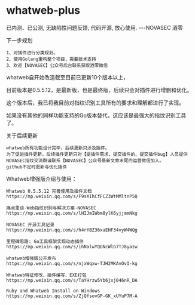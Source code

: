 # whatweb-plus


已内测、已公测, 无缺陷性问题反馈, 代码开源, 放心使用.  ---NOVASEC 酒零

下一步规划

    1、对插件进行分类规划。
    2、使用Golang重构整个项目，需要技术支持
    3、欢迎【NOVASEC】公众号后台联系获取酒零微信

whatweb自开始改造截至目前已更新10个版本以上，

目前版本是0.5.5.12，是最新版，也是最终版，后续只会对插件进行增删和优化。

这个版本后，我已将我目前对指纹识别工具所有的要求和理解都进行了实现。

如果没有其他的同样功能支持的Go版本替代，这应该是最强大的指纹识别工具了。


关于后续更新

    whatweb所有功能设计完毕，后续更新只涉及插件。
    为了促进插件更新，后续插件更新只对【提插件需求、提交插件的、提交插件bug】人员提供
    NOVASEC指纹交流群请联系【NOVASEC】公众号最新文章末尾的运营微信加入。
    github不定时更新与优化插件



Whatweb增强版介绍与使用：

    Whatweb 0.5.5.12 完善使用及插件文档
    https://mp.weixin.qq.com/s/F9sXIhCfFCZ3WtMMltnP5Q

    痛点重谈-Web指纹识别与解决方案-NOVASEC
    https://mp.weixin.qq.com/s/lHIJmIWbm8ylK6yjjmmNkg
    
    NOVASEC 开源工具记录
    https://mp.weixin.qq.com/s/h4rYBZ36xaEHF34vyW4WQg

    里程碑思路: Go工具框架实现动态插件
    https://mp.weixin.qq.com/s/ihNalwYQGNcWlG7TJ8yazw

    whatweb增强版公开发布
    https://mp.weixin.qq.com/s/njxWqxw-TJH2MKAvOvI-kg

    Whatweb特征修改、插件编写、EXE打包
    https://mp.weixin.qq.com/s/TaYHrzw5Yb6jxj046nR_DA

    Ruby and Whatweb Install on Windows
    https://mp.weixin.qq.com/s/ZjQfsovGP-GK_xUYuP7M-A

